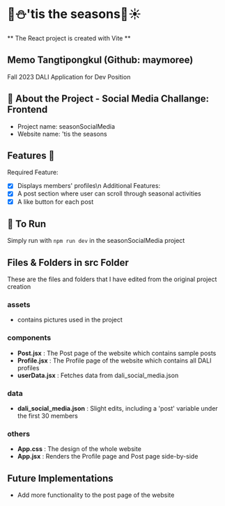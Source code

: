 # 🌼⛄️'tis the seasons🍂☀️

** The React project is created with Vite **

## Memo Tangtipongkul (Github: maymoree)
Fall 2023 DALI Application for Dev Position

## 🌾 About the Project - Social Media Challange: Frontend
- Project name: seasonSocialMedia
- Website name: 'tis the seasons

## Features 🌟
Required Feature:
- [x] Displays members' profiles\n
Additional Features:
- [x] A post section where user can scroll through seasonal activities
- [x] A like button for each post

## 🐝 To Run 
Simply run with `npm run dev` in the seasonSocialMedia project

## Files & Folders in src Folder
These are the files and folders that I have edited from the original project creation
### assets
- contains pictures used in the project
### components
- **Post.jsx** : The Post page of the website which contains sample posts
- **Profile.jsx** : The Profile page of the website which contains all DALI profiles
- **userData.jsx** : Fetches data from dali_social_media.json
### data
- **dali_social_media.json** : Slight edits, including a 'post' variable under the first 30 members
### others
- **App.css** : The design of the whole website
- **App.jsx** : Renders the Profile page and Post page side-by-side

## Future Implementations
- Add more functionality to the post page of the website

